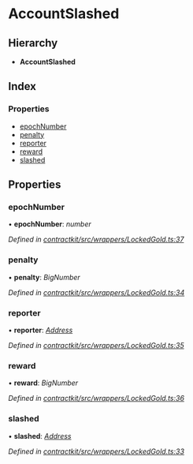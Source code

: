 # AccountSlashed

## Hierarchy

* **AccountSlashed**

## Index

### Properties

* [epochNumber](../interfaces/_wrappers_lockedgold_.accountslashed.md#epochnumber)
* [penalty](../interfaces/_wrappers_lockedgold_.accountslashed.md#penalty)
* [reporter](../interfaces/_wrappers_lockedgold_.accountslashed.md#reporter)
* [reward](../interfaces/_wrappers_lockedgold_.accountslashed.md#reward)
* [slashed](../interfaces/_wrappers_lockedgold_.accountslashed.md#slashed)

## Properties

### epochNumber

• **epochNumber**: _number_

_Defined in_ [_contractkit/src/wrappers/LockedGold.ts:37_](https://github.com/celo-org/celo-monorepo/blob/master/packages/contractkit/src/wrappers/LockedGold.ts#L37)

### penalty

• **penalty**: _BigNumber_

_Defined in_ [_contractkit/src/wrappers/LockedGold.ts:34_](https://github.com/celo-org/celo-monorepo/blob/master/packages/contractkit/src/wrappers/LockedGold.ts#L34)

### reporter

• **reporter**: [_Address_](_base_.md#address)

_Defined in_ [_contractkit/src/wrappers/LockedGold.ts:35_](https://github.com/celo-org/celo-monorepo/blob/master/packages/contractkit/src/wrappers/LockedGold.ts#L35)

### reward

• **reward**: _BigNumber_

_Defined in_ [_contractkit/src/wrappers/LockedGold.ts:36_](https://github.com/celo-org/celo-monorepo/blob/master/packages/contractkit/src/wrappers/LockedGold.ts#L36)

### slashed

• **slashed**: [_Address_](_base_.md#address)

_Defined in_ [_contractkit/src/wrappers/LockedGold.ts:33_](https://github.com/celo-org/celo-monorepo/blob/master/packages/contractkit/src/wrappers/LockedGold.ts#L33)

